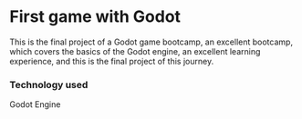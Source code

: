 # First game with Godot

This is the final project of a Godot game bootcamp, an excellent bootcamp, which covers the basics of the Godot engine, an excellent learning experience, and this is the final project of this journey.

### Technology used
Godot Engine
